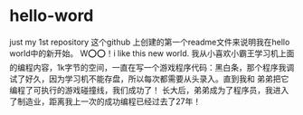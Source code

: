 # hello-word
just my 1st repository
这个github 上创建的第一个readme文件来说明我在hello world中的新开始。
W⭕⭕！i like this new world.
我从小喜欢小霸王学习机上面的编程内容，1k字节的空间，一直在写一个游戏程序代码：黑白条，那个程序我调试了好久，因为学习机不能存盘，所以每次都需要从头录入。直到我和 弟弟把它编程了可执行的游戏碰撞线，我们成功了！
长大后，弟弟成为了程序员，我进入了制造业，距离我上一次的成功编程已经过去了27年！
